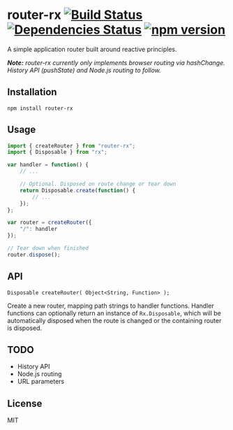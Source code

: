 # router-rx [![Build Status](https://travis-ci.org/lipsmack/router-rx.svg?branch=master)](https://travis-ci.org/lipsmack/router-rx) [![Dependencies Status](https://david-dm.org/lipsmack/router-rx.svg)](https://david-dm.org/lipsmack/router-rx) [![npm version](https://badge.fury.io/js/router-rx.svg)](http://badge.fury.io/js/router-rx)

A simple application router built around reactive principles.

_**Note:** router-rx currently only implements browser routing via hashChange. History API (pushState) and Node.js routing to follow._

## Installation

`npm install router-rx`

## Usage

```javascript
import { createRouter } from "router-rx";
import { Disposable } from "rx";

var handler = function() {
    // ...

    // Optional. Disposed on route change or tear down
    return Disposable.create(function() {
        // ...
    });
};

var router = createRouter({
    "/": handler
});

// Tear down when finished
router.dispose();
```

## API

`Disposable createRouter( Object<String, Function> );`

Create a new router, mapping path strings to handler functions. Handler functions can optionally return an instance of `Rx.Disposable`, which will be automatically disposed when the route is changed or the containing router is disposed.

## TODO

* History API
* Node.js routing
* URL parameters

## License

MIT
